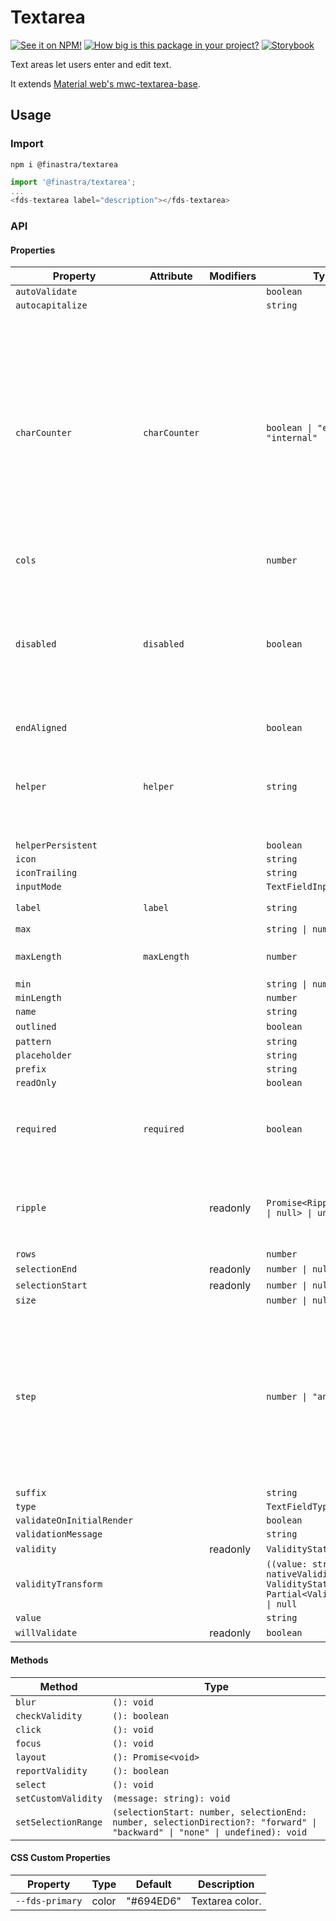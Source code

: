 # Textarea

[![See it on NPM!](https://img.shields.io/npm/v/@finastra/textarea?style=for-the-badge)](https://www.npmjs.com/package/@finastra/textarea)
[![How big is this package in your project?](https://img.shields.io/bundlephobia/minzip/@finastra/textarea?style=for-the-badge)](https://bundlephobia.com/result?p=@finastra/textarea')
[![Storybook](https://shields.io/badge/-Play%20with%20this%20web%20component-2a0481?logo=storybook&style=for-the-badge)](https://finastra.github.io/finastra-design-system/?path=/story/forms-textarea--default)

Text areas let users enter and edit text.

It extends [Material web's mwc-textarea-base](https://github.com/material-components/material-web/tree/master/packages/textarea).

## Usage

### Import

```
npm i @finastra/textarea
```

```ts
import '@finastra/textarea';
...
<fds-textarea label="description"></fds-textarea>
```

### API

<!-- DOC -->

#### Properties

| Property                  | Attribute     | Modifiers | Type                                                                                 | Default    | Description                                                                                                                                                                                                       |
| ------------------------- | ------------- | --------- | ------------------------------------------------------------------------------------ | ---------- | ----------------------------------------------------------------------------------------------------------------------------------------------------------------------------------------------------------------- |
| `autoValidate`            |               |           | `boolean`                                                                            |            |                                                                                                                                                                                                                   |
| `autocapitalize`          |               |           | `string`                                                                             |            |                                                                                                                                                                                                                   |
| `charCounter`             | `charCounter` |           | `boolean \| "external" \| "internal"`                                                | false      | Requires `maxLength`to be set. Display character counter with max length. Textareas may display an "external" or "internal" charCounter. When `true`, textareas display an external character counter by default. |
| `cols`                    |               |           | `number`                                                                             |            |                                                                                                                                                                                                                   |
| `disabled`                | `disabled`    |           | `boolean`                                                                            | false      | Disabled state for the component. When `disabled` is set to `true`, the<br />component will not be added to form submission.                                                                                      |
| `endAligned`              |               |           | `boolean`                                                                            |            |                                                                                                                                                                                                                   |
| `helper`                  | `helper`      |           | `string`                                                                             | "helper"   | Helper text to display below the input. Display default only when focused.                                                                                                                                        |
| `helperPersistent`        |               |           | `boolean`                                                                            |            |                                                                                                                                                                                                                   |
| `icon`                    |               |           | `string`                                                                             |            |                                                                                                                                                                                                                   |
| `iconTrailing`            |               |           | `string`                                                                             |            |                                                                                                                                                                                                                   |
| `inputMode`               |               |           | `TextFieldInputMode`                                                                 |            |                                                                                                                                                                                                                   |
| `label`                   | `label`       |           | `string`                                                                             | "textarea" | Sets floating label value.                                                                                                                                                                                        |
| `max`                     |               |           | `string \| number`                                                                   |            |                                                                                                                                                                                                                   |
| `maxLength`               | `maxLength`   |           | `number`                                                                             | 0          | Maximum length input to accept.                                                                                                                                                                                   |
| `min`                     |               |           | `string \| number`                                                                   |            |                                                                                                                                                                                                                   |
| `minLength`               |               |           | `number`                                                                             |            |                                                                                                                                                                                                                   |
| `name`                    |               |           | `string`                                                                             |            |                                                                                                                                                                                                                   |
| `outlined`                |               |           | `boolean`                                                                            | true       |                                                                                                                                                                                                                   |
| `pattern`                 |               |           | `string`                                                                             |            |                                                                                                                                                                                                                   |
| `placeholder`             |               |           | `string`                                                                             |            |                                                                                                                                                                                                                   |
| `prefix`                  |               |           | `string`                                                                             |            |                                                                                                                                                                                                                   |
| `readOnly`                |               |           | `boolean`                                                                            |            |                                                                                                                                                                                                                   |
| `required`                | `required`    |           | `boolean`                                                                            | false      | Displays error state if value is empty and input is blurred.                                                                                                                                                      |
| `ripple`                  |               | readonly  | `Promise<RippleInterface \| null> \| undefined`                                      |            | Implement ripple getter for Ripple integration with mwc-formfield                                                                                                                                                 |
| `rows`                    |               |           | `number`                                                                             |            |                                                                                                                                                                                                                   |
| `selectionEnd`            |               | readonly  | `number \| null`                                                                     |            |                                                                                                                                                                                                                   |
| `selectionStart`          |               | readonly  | `number \| null`                                                                     |            |                                                                                                                                                                                                                   |
| `size`                    |               |           | `number \| null`                                                                     |            |                                                                                                                                                                                                                   |
| `step`                    |               |           | `number \| "any" \| null`                                                            |            | step can be a number or the keyword "any".<br /><br />Use `String` typing to pass down the value as a string and let the native<br />input cast internally as needed.                                             |
| `suffix`                  |               |           | `string`                                                                             |            |                                                                                                                                                                                                                   |
| `type`                    |               |           | `TextFieldType`                                                                      |            |                                                                                                                                                                                                                   |
| `validateOnInitialRender` |               |           | `boolean`                                                                            |            |                                                                                                                                                                                                                   |
| `validationMessage`       |               |           | `string`                                                                             |            |                                                                                                                                                                                                                   |
| `validity`                |               | readonly  | `ValidityState`                                                                      |            |                                                                                                                                                                                                                   |
| `validityTransform`       |               |           | `((value: string, nativeValidity: ValidityState) => Partial<ValidityState>) \| null` |            |                                                                                                                                                                                                                   |
| `value`                   |               |           | `string`                                                                             |            |                                                                                                                                                                                                                   |
| `willValidate`            |               | readonly  | `boolean`                                                                            |            |                                                                                                                                                                                                                   |

#### Methods

| Method              | Type                                                                                                                        |
| ------------------- | --------------------------------------------------------------------------------------------------------------------------- |
| `blur`              | `(): void`                                                                                                                  |
| `checkValidity`     | `(): boolean`                                                                                                               |
| `click`             | `(): void`                                                                                                                  |
| `focus`             | `(): void`                                                                                                                  |
| `layout`            | `(): Promise<void>`                                                                                                         |
| `reportValidity`    | `(): boolean`                                                                                                               |
| `select`            | `(): void`                                                                                                                  |
| `setCustomValidity` | `(message: string): void`                                                                                                   |
| `setSelectionRange` | `(selectionStart: number, selectionEnd: number, selectionDirection?: "forward" \| "backward" \| "none" \| undefined): void` |

#### CSS Custom Properties

| Property        | Type  | Default   | Description     |
| --------------- | ----- | --------- | --------------- |
| `--fds-primary` | color | "#694ED6" | Textarea color. |

<!-- /DOC -->
